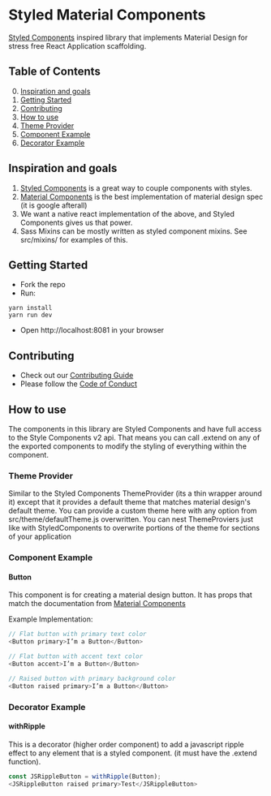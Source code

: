 # Styled Material Components

[Styled Components](https://www.styled-components.com) inspired library that implements Material Design for stress free React Application scaffolding.

## Table of Contents

0. [Inspiration and goals](#inpiration-and-goals)
0. [Getting Started](#getting-started)
0. [Contributing](#contributing)
0. [How to use](#how-to-use)
0. [Theme Provider](#theme-provider)
0. [Component Example](#component-example)
0. [Decorator Example](#decorator-example)

## Inspiration and goals
1. [Styled Components](https://www.styled-components.com) is a great way to couple components with styles.
2. [Material Components](https://github.com/material-components/material-components-web) is the best implementation of material design spec (it is google afterall)
3. We want a native react implementation of the above, and Styled Components gives us that power.
4. Sass Mixins can be mostly written as styled component mixins. See src/mixins/ for examples of this.

## Getting Started
* Fork the repo
* Run: 
```
yarn install
yarn run dev
```
* Open http://localhost:8081 in your browser

## Contributing
* Check out our [Contributing Guide](https://github.com/ConciergeAuctions/styled-material-components/blob/master/CONTRIBUTING.md)
* Please follow the [Code of Conduct](https://github.com/ConciergeAuctions/styled-material-components/blob/master/CODE_OF_CONDUCT.md)

## How to use
The components in this library are Styled Components and have full access to the Style Components v2 api. That means you can call .extend on any of the exported components to modify the styling of everything within the component.

### Theme Provider
Similar to the Styled Components ThemeProvider (its a thin wrapper around it) except that it provides a default theme that matches material design's default theme. You can provide a custom theme here with any option from src/theme/defaultTheme.js overwritten. You can nest ThemeProviers just like with StyledComponents to overwrite portions of the theme for sections of your application

### Component Example 
#### Button
This component is for creating a material design button. It has props that match the documentation from [Material Components](https://github.com/material-components/material-components-web)

Example Implementation:

```js
// Flat button with primary text color
<Button primary>I’m a Button</Button>

// Flat button with accent text color
<Button accent>I’m a Button</Button>

// Raised button with primary background color
<Button raised primary>I’m a Button</Button>
```

### Decorator Example
#### withRipple
This is a decorator (higher order component) to add a javascript ripple effect to any element that is a styled component. (it must have the .extend function).

```js
const JSRippleButton = withRipple(Button);
<JSRippleButton raised primary>Test</JSRippleButton>
```
